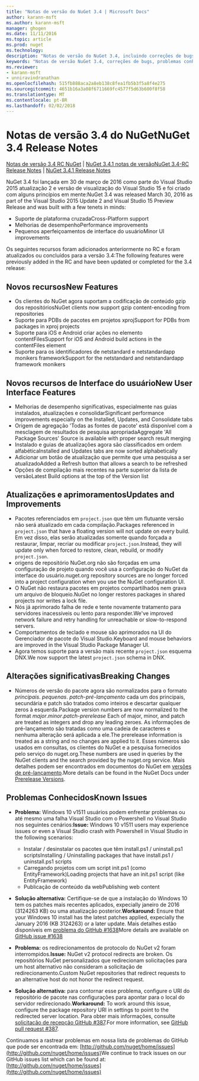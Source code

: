 ```yaml
---
title: "Notas de versão do NuGet 3.4 | Microsoft Docs"
author: karann-msft
ms.author: karann-msft
manager: ghogen
ms.date: 11/11/2016
ms.topic: article
ms.prod: nuget
ms.technology: 
description: "Notas de versão do NuGet 3.4, incluindo correções de bugs, problemas conhecidos, recursos adicionados e DCRs."
keywords: "Notas de versão NuGet 3.4, correções de bugs, problemas conhecidos, adicionaram recursos, DCRs"
ms.reviewer:
- karann-msft
- unniravindranathan
ms.openlocfilehash: 515fb888aca2a8eb138c8fea1fb5b3f5a8f4e275
ms.sourcegitcommit: 4651b16a3a08f6711669fc4577f5d63b600f8f58
ms.translationtype: MT
ms.contentlocale: pt-BR
ms.lasthandoff: 02/02/2018
---
```

# <a name="nuget-34-release-notes"></a><span data-ttu-id="21113-104">Notas de versão 3.4 do NuGet</span><span class="sxs-lookup"><span data-stu-id="21113-104">NuGet 3.4 Release Notes</span></span>

<span data-ttu-id="21113-105">[Notas de versão 3.4 RC NuGet](../release-notes/nuget-3.4-RC.md) | [NuGet 3.4.1 notas de versão](../release-notes/nuget-3.4.1.md)</span><span class="sxs-lookup"><span data-stu-id="21113-105">[NuGet 3.4-RC Release Notes](../release-notes/nuget-3.4-RC.md) | [NuGet 3.4.1 Release Notes](../release-notes/nuget-3.4.1.md)</span></span>

<span data-ttu-id="21113-106">NuGet 3.4 foi lançada em 30 de março de 2016 como parte do Visual Studio 2015 atualização 2 e versão de visualização do Visual Studio 15 e foi criado com alguns princípios em mente:</span><span class="sxs-lookup"><span data-stu-id="21113-106">NuGet 3.4 was released March 30, 2016 as part of the Visual Studio 2015 Update 2 and Visual Studio 15 Preview Release and was built with a few tenets in minds:</span></span>

*  <span data-ttu-id="21113-107">Suporte de plataforma cruzada</span><span class="sxs-lookup"><span data-stu-id="21113-107">Cross-Platform support</span></span>
*  <span data-ttu-id="21113-108">Melhorias de desempenho</span><span class="sxs-lookup"><span data-stu-id="21113-108">Performance improvements</span></span>
*  <span data-ttu-id="21113-109">Pequenos aperfeiçoamentos de interface do usuário</span><span class="sxs-lookup"><span data-stu-id="21113-109">Minor UI improvements</span></span>

<span data-ttu-id="21113-110">Os seguintes recursos foram adicionados anteriormente no RC e foram atualizados ou concluídos para a versão 3.4:</span><span class="sxs-lookup"><span data-stu-id="21113-110">The following features were previously added in the RC and have been updated or completed for the 3.4 release:</span></span>

## <a name="new-features"></a><span data-ttu-id="21113-111">Novos recursos</span><span class="sxs-lookup"><span data-stu-id="21113-111">New Features</span></span>

* <span data-ttu-id="21113-112">Os clientes do NuGet agora suportam a codificação de conteúdo gzip dos repositórios</span><span class="sxs-lookup"><span data-stu-id="21113-112">NuGet clients now support gzip content-encoding from repositories</span></span>
* <span data-ttu-id="21113-113">Suporte para PDBs de pacotes em projetos xproj</span><span class="sxs-lookup"><span data-stu-id="21113-113">Support for PDBs from packages in xproj projects</span></span>
* <span data-ttu-id="21113-114">Suporte para iOS e Android criar ações no elemento contentFiles</span><span class="sxs-lookup"><span data-stu-id="21113-114">Support for iOS and Android build actions in the contentFiles element</span></span>
* <span data-ttu-id="21113-115">Suporte para os identificadores de netstandard e netstandardapp monikers framework</span><span class="sxs-lookup"><span data-stu-id="21113-115">Support for the netstandard and netstandardapp framework monikers</span></span>

## <a name="new-user-interface-features"></a><span data-ttu-id="21113-116">Novos recursos de Interface do usuário</span><span class="sxs-lookup"><span data-stu-id="21113-116">New User Interface Features</span></span>

* <span data-ttu-id="21113-117">Melhorias de desempenho significativas, especialmente nas guias instalados, atualizações e consolidar</span><span class="sxs-lookup"><span data-stu-id="21113-117">Significant performance improvements especially on the Installed, Updates, and Consolidate tabs</span></span>
* <span data-ttu-id="21113-118">Origem de agregação 'Todas as fontes de pacote' está disponível com a mesclagem de resultados de pesquisa apropriada</span><span class="sxs-lookup"><span data-stu-id="21113-118">Aggregate 'All Package Sources' Source is available with proper search result merging</span></span>
* <span data-ttu-id="21113-119">Instalado e guias de atualizações agora são classificados em ordem alfabética</span><span class="sxs-lookup"><span data-stu-id="21113-119">Installed and Updates tabs are now sorted alphabetically</span></span>
* <span data-ttu-id="21113-120">Adicionar um botão de atualização que permite que uma pesquisa a ser atualizado</span><span class="sxs-lookup"><span data-stu-id="21113-120">Added a Refresh button that allows a search to be refreshed</span></span>
* <span data-ttu-id="21113-121">Opções de compilação mais recentes na parte superior da lista de versão</span><span class="sxs-lookup"><span data-stu-id="21113-121">Latest Build options at the top of the Version list</span></span>

## <a name="updates-and-improvements"></a><span data-ttu-id="21113-122">Atualizações e aprimoramentos</span><span class="sxs-lookup"><span data-stu-id="21113-122">Updates and Improvements</span></span>

* <span data-ttu-id="21113-123">Pacotes referenciados em `project.json` que têm um flutuante versão não será atualizado em cada compilação.</span><span class="sxs-lookup"><span data-stu-id="21113-123">Packages referenced in `project.json` that have a floating version will not update on every build.</span></span> <span data-ttu-id="21113-124">Em vez disso, elas serão atualizadas somente quando forçada a restaurar, limpar, recriar ou modificar `project.json`.</span><span class="sxs-lookup"><span data-stu-id="21113-124">Instead, they will update only when forced to restore, clean, rebuild, or modify `project.json`.</span></span>
* <span data-ttu-id="21113-125">origens de repositório NuGet.org não são forçadas em uma configuração de projeto quando você usa a configuração do NuGet da interface do usuário.</span><span class="sxs-lookup"><span data-stu-id="21113-125">nuget.org repository sources are no longer forced into a project configuration when you use the NuGet configuration UI.</span></span>
* <span data-ttu-id="21113-126">O NuGet não restaura pacotes em projetos compartilhados nem grava um arquivo de bloqueio.</span><span class="sxs-lookup"><span data-stu-id="21113-126">NuGet no longer restores packages in shared projects nor writes a lock file.</span></span>
* <span data-ttu-id="21113-127">Nós já aprimorado falha de rede e tente novamente tratamento para servidores inacessíveis ou lento para responder.</span><span class="sxs-lookup"><span data-stu-id="21113-127">We've improved network failure and retry handling for unreachable or slow-to-respond servers.</span></span>
* <span data-ttu-id="21113-128">Comportamentos de teclado e mouse são aprimorados na UI do Gerenciador de pacote do Visual Studio.</span><span class="sxs-lookup"><span data-stu-id="21113-128">Keyboard and mouse behaviors are improved in the Visual Studio Package Manager UI.</span></span>
* <span data-ttu-id="21113-129">Agora temos suporte para a versão mais recente `project.json` esquema DNX.</span><span class="sxs-lookup"><span data-stu-id="21113-129">We now support the latest `project.json` schema in DNX.</span></span>

## <a name="breaking-changes"></a><span data-ttu-id="21113-130">Alterações significativas</span><span class="sxs-lookup"><span data-stu-id="21113-130">Breaking Changes</span></span>

* <span data-ttu-id="21113-131">Números de versão do pacote agora são normalizados para o formato *principais*. *pequenas*. *patch*-*pré-lançamento* cada um dos principais, secundária e patch são tratados como inteiros e descartar qualquer zeros à esquerda.</span><span class="sxs-lookup"><span data-stu-id="21113-131">Package version numbers are now normalized to the format *major*.*minor*.*patch*-*prerelease*   Each of major, minor, and patch are treated as integers and drop any leading zeroes.</span></span>  <span data-ttu-id="21113-132">As informações de pré-lançamento são tratadas como uma cadeia de caracteres e nenhuma alteração será aplicada a ele.</span><span class="sxs-lookup"><span data-stu-id="21113-132">The prerelease information is treated as a string and no changes are applied to it.</span></span> <span data-ttu-id="21113-133">Esses números são usados em consultas, os clientes do NuGet e a pesquisa fornecidos pelo serviço do nuget.org.</span><span class="sxs-lookup"><span data-stu-id="21113-133">These numbers are used in queries by the NuGet clients and the search provided by the nuget.org service.</span></span>  <span data-ttu-id="21113-134">Mais detalhes podem ser encontrados em documentos do NuGet em [versões de pré-lançamento](../create-packages/prerelease-packages.md).</span><span class="sxs-lookup"><span data-stu-id="21113-134">More details can be found in the NuGet Docs under [Prerelease Versions](../create-packages/prerelease-packages.md).</span></span>

## <a name="known-issues"></a><span data-ttu-id="21113-135">Problemas Conhecidos</span><span class="sxs-lookup"><span data-stu-id="21113-135">Known Issues</span></span>

* <span data-ttu-id="21113-136">**Problema:** Windows 10 v1511 usuários podem enfrentar problemas ou até mesmo uma falha Visual Studio com o Powershell no Visual Studio nos seguintes cenários:</span><span class="sxs-lookup"><span data-stu-id="21113-136">**Issue:** Windows 10 v1511 users may experience issues or even a Visual Studio crash with Powershell in Visual Studio in the following scenarios:</span></span>
    * <span data-ttu-id="21113-137">Instalar / desinstalar os pacotes que têm install.ps1 / uninstall.ps1 scripts</span><span class="sxs-lookup"><span data-stu-id="21113-137">Installing / Uninstalling packages that have install.ps1 / uninstall.ps1 scripts</span></span>
    * <span data-ttu-id="21113-138">Carregando projetos com um script init.ps1 (como EntityFramework)</span><span class="sxs-lookup"><span data-stu-id="21113-138">Loading projects that have an init.ps1 script (like EntityFramework)</span></span>
    * <span data-ttu-id="21113-139">Publicação de conteúdo da web</span><span class="sxs-lookup"><span data-stu-id="21113-139">Publishing web content</span></span>

* <span data-ttu-id="21113-140">**Solução alternativa:** Certifique-se de que a instalação do Windows 10 tem os patches mais recentes aplicados, expecially janeiro de 2016 (3124263 KB) ou uma atualização posterior.</span><span class="sxs-lookup"><span data-stu-id="21113-140">**Workaround:** Ensure that your Windows 10 install has the latest patches applied, expecially the January 2016 (KB 3124263) or a later update.</span></span>  <span data-ttu-id="21113-141">Mais detalhes estão disponíveis em [problema do GitHub #1638](http://github.com/nuget/home/issues/1638)</span><span class="sxs-lookup"><span data-stu-id="21113-141">More details are available on [GitHub issue #1638](http://github.com/nuget/home/issues/1638)</span></span>

* <span data-ttu-id="21113-142">**Problema:** os redirecionamentos de protocolo do NuGet v2 foram interrompidos.</span><span class="sxs-lookup"><span data-stu-id="21113-142">**Issue:** NuGet v2 protocol redirects are broken.</span></span>
<span data-ttu-id="21113-143">Os repositórios NuGet personalizados que redirecionam solicitações para um host alternativo não consideram a solicitação de redirecionamento.</span><span class="sxs-lookup"><span data-stu-id="21113-143">Custom NuGet repositories that redirect requests to an alternative host do not honor the redirect request.</span></span>
* <span data-ttu-id="21113-144">**Solução alternativa:** para contornar esse problema, configure o URI do repositório de pacote nas configurações para apontar para o local do servidor redirecionado.</span><span class="sxs-lookup"><span data-stu-id="21113-144">**Workaround:**  To work around this issue, configure the package repository URI in settings to point to the redirected server location.</span></span>
<span data-ttu-id="21113-145">Para obter mais informações, consulte [solicitação de recepção GitHub #387](https://github.com/NuGet/NuGet.Client/pull/387).</span><span class="sxs-lookup"><span data-stu-id="21113-145">For more information, see [GitHub pull request #387](https://github.com/NuGet/NuGet.Client/pull/387).</span></span>

<span data-ttu-id="21113-146">Continuamos a rastrear problemas em nossa lista de problemas do GitHub que pode ser encontrada em: [http://github.com/nuget/home/issues](http://github.com/nuget/home/issues)</span><span class="sxs-lookup"><span data-stu-id="21113-146">We continue to track issues on our GitHub issues list which can be found at: [http://github.com/nuget/home/issues](http://github.com/nuget/home/issues)</span></span>